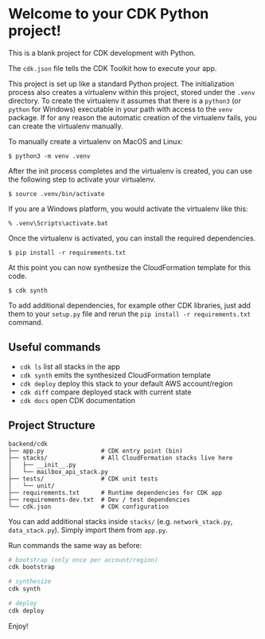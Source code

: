 # Welcome to your CDK Python project!

This is a blank project for CDK development with Python.

The `cdk.json` file tells the CDK Toolkit how to execute your app.

This project is set up like a standard Python project. The initialization
process also creates a virtualenv within this project, stored under the `.venv`
directory. To create the virtualenv it assumes that there is a `python3`
(or `python` for Windows) executable in your path with access to the `venv`
package. If for any reason the automatic creation of the virtualenv fails,
you can create the virtualenv manually.

To manually create a virtualenv on MacOS and Linux:

```
$ python3 -m venv .venv
```

After the init process completes and the virtualenv is created, you can use the following
step to activate your virtualenv.

```
$ source .venv/bin/activate
```

If you are a Windows platform, you would activate the virtualenv like this:

```
% .venv\Scripts\activate.bat
```

Once the virtualenv is activated, you can install the required dependencies.

```
$ pip install -r requirements.txt
```

At this point you can now synthesize the CloudFormation template for this code.

```
$ cdk synth
```

To add additional dependencies, for example other CDK libraries, just add
them to your `setup.py` file and rerun the `pip install -r requirements.txt`
command.

## Useful commands

- `cdk ls` list all stacks in the app
- `cdk synth` emits the synthesized CloudFormation template
- `cdk deploy` deploy this stack to your default AWS account/region
- `cdk diff` compare deployed stack with current state
- `cdk docs` open CDK documentation

## Project Structure

```text
backend/cdk
├── app.py                # CDK entry point (bin)
├── stacks/               # All CloudFormation stacks live here
│   ├── __init__.py
│   └── mailbox_api_stack.py
├── tests/                # CDK unit tests
│   └── unit/
├── requirements.txt      # Runtime dependencies for CDK app
├── requirements-dev.txt  # Dev / test dependencies
└── cdk.json              # CDK configuration
```

You can add additional stacks inside `stacks/` (e.g. `network_stack.py`, `data_stack.py`). Simply import them from `app.py`.

Run commands the same way as before:

```bash
# bootstrap (only once per account/region)
cdk bootstrap

# synthesize
cdk synth

# deploy
cdk deploy
```

Enjoy!
